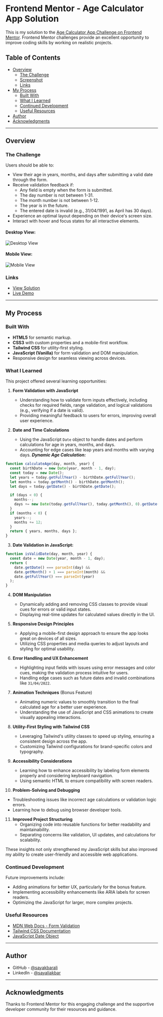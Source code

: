 # Frontend Mentor - Age Calculator App Solution

This is my solution to the [Age Calculator App Challenge on Frontend Mentor](https://www.frontendmentor.io/challenges/age-calculator-app-dF9DFFpj-Q). Frontend Mentor challenges provide an excellent opportunity to improve coding skills by working on realistic projects.

## Table of Contents

- [Overview](#overview)
  - [The Challenge](#the-challenge)
  - [Screenshot](#screenshot)
  - [Links](#links)
- [My Process](#my-process)
  - [Built With](#built-with)
  - [What I Learned](#what-i-learned)
  - [Continued Development](#continued-development)
  - [Useful Resources](#useful-resources)
- [Author](#author)
- [Acknowledgments](#acknowledgments)

---

## Overview

### The Challenge

Users should be able to:

- View their age in years, months, and days after submitting a valid date through the form.
- Receive validation feedback if:
  - Any field is empty when the form is submitted.
  - The day number is not between 1-31.
  - The month number is not between 1-12.
  - The year is in the future.
  - The entered date is invalid (e.g., 31/04/1991, as April has 30 days).
- Experience an optimal layout depending on their device's screen size.
- Interact with hover and focus states for all interactive elements.

#### Desktop View:

![Desktop View](https://github.com/user-attachments/assets/ad561dae-a39d-4440-9354-19c5093803a3)

#### Mobile View:

![Mobile View](https://github.com/user-attachments/assets/d2431e00-0f37-47c4-b7d3-2329b6348a51)

### Links

- [View Solution](https://github.com/sayakbarali/netixsol-internship/blob/main/week-02/day-01/age-calculator-app-solution/index.html)
- [Live Demo](http://safe-able.surge.sh/)

---

## My Process

### Built With

- **HTML5** for semantic markup.
- **CSS3** with custom properties and a mobile-first workflow.
- **Tailwind CSS** for utility-first styling.
- **JavaScript (Vanilla)** for form validation and DOM manipulation.
- Responsive design for seamless viewing across devices.

### What I Learned

This project offered several learning opportunities:

1. **Form Validation with JavaScript**

   - Understanding how to validate form inputs effectively, including checks for required fields, range validation, and logical validations (e.g., verifying if a date is valid).
   - Providing meaningful feedback to users for errors, improving overall user experience.

2. **Date and Time Calculations**

   - Using the JavaScript `Date` object to handle dates and perform calculations for age in years, months, and days.
   - Accounting for edge cases like leap years and months with varying days.
     **_Dynamic Age Calculation:_**

```js
function calculateAge(day, month, year) {
  const birthDate = new Date(year, month - 1, day);
  const today = new Date();
  let years = today.getFullYear() - birthDate.getFullYear();
  let months = today.getMonth() - birthDate.getMonth();
  let days = today.getDate() - birthDate.getDate();

  if (days < 0) {
    months--;
    days += new Date(today.getFullYear(), today.getMonth(), 0).getDate();
  }
  if (months < 0) {
    years--;
    months += 12;
  }
  return { years, months, days };
}
```

3. **Date Validation in JavaScript:**

```js
function isValidDate(day, month, year) {
  const date = new Date(year, month - 1, day);
  return (
    date.getDate() === parseInt(day) &&
    date.getMonth() + 1 === parseInt(month) &&
    date.getFullYear() === parseInt(year)
  );
}
```

4. **DOM Manipulation**

   - Dynamically adding and removing CSS classes to provide visual cues for errors or valid input states.
   - Displaying real-time updates for calculated values directly in the UI.

5. **Responsive Design Principles**

   - Applying a mobile-first design approach to ensure the app looks great on devices of all sizes.
   - Utilizing CSS properties and media queries to adjust layouts and styling for optimal usability.

6. **Error Handling and UX Enhancement**

   - Highlighting input fields with issues using error messages and color cues, making the validation process intuitive for users.
   - Handling edge cases such as future dates and invalid combinations like `31/04/2022`.

7. **Animation Techniques** (Bonus Feature)

   - Animating numeric values to smoothly transition to the final calculated age for a better user experience.
   - Understanding the use of JavaScript and CSS animations to create visually appealing interactions.

8. **Utility-First Styling with Tailwind CSS**

   - Leveraging Tailwind's utility classes to speed up styling, ensuring a consistent design across the app.
   - Customizing Tailwind configurations for brand-specific colors and typography.

9. **Accessibility Considerations**

   - Learning how to enhance accessibility by labeling form elements properly and considering keyboard navigation.
   - Using semantic HTML to ensure compatibility with screen readers.

10. **Problem-Solving and Debugging**

- Troubleshooting issues like incorrect age calculations or validation logic errors.
- Learning how to debug using browser developer tools.

11. **Improved Project Structuring**
    - Organizing code into reusable functions for better readability and maintainability.
    - Separating concerns like validation, UI updates, and calculations for scalability.

These insights not only strengthened my JavaScript skills but also improved my ability to create user-friendly and accessible web applications.

### Continued Development

Future improvements include:

- Adding animations for better UX, particularly for the bonus feature.
- Implementing accessibility enhancements like ARIA labels for screen readers.
- Optimizing the JavaScript for larger, more complex projects.

### Useful Resources

- [MDN Web Docs - Form Validation](https://developer.mozilla.org/en-US/docs/Learn/Forms/Form_validation)
- [Tailwind CSS Documentation](https://tailwindcss.com/docs)
- [JavaScript Date Object](https://developer.mozilla.org/en-US/docs/Web/JavaScript/Reference/Global_Objects/Date)

---

## Author

- GitHub - [@sayakbarali](https://github.com/sayakbarali)
- LinkedIn - [@sayaliakbar](https://linkedin.com/in/sayaliakbar)

---

## Acknowledgments

Thanks to Frontend Mentor for this engaging challenge and the supportive developer community for their resources and guidance.
